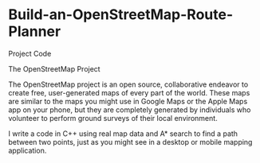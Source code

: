 # Build-an-OpenStreetMap-Route-Planner
Project Code

The OpenStreetMap Project

The OpenStreetMap project is an open source, collaborative endeavor to create free, user-generated maps of every part of the world. 
These maps are similar to the maps you might use in Google Maps or the Apple Maps app on your phone, but they are completely generated 
by individuals who volunteer to perform ground surveys of their local environment.

I write a code in C++ using real map data and A* search to find a path between two points, just as you might see in a desktop or mobile 
mapping application.


